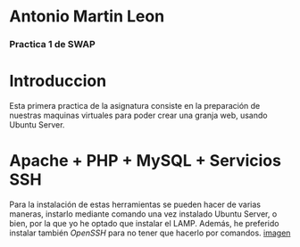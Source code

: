 #                   Antonio Martin Leon
###                  Practica 1 de SWAP

# Introduccion
Esta primera practica de la asignatura consiste en la preparación de nuestras maquinas virtuales para poder crear una granja web, usando Ubuntu Server.
# Apache + PHP + MySQL + Servicios SSH
Para la instalación de estas herramientas se pueden hacer de varias maneras, instarlo mediante comando una vez instalado Ubuntu Server, o bien, por la que yo he optado que instalar el LAMP.
Además, he preferido instalar también *OpenSSH* para no tener que hacerlo por comandos.
[imagen](https://github.com/antonioml97/SWAP/blob/master/practica1/Imagenes/ConfiguracionLAMP.png)
